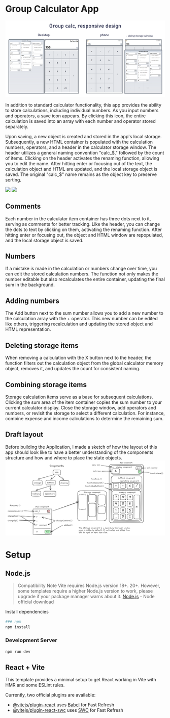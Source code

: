 # Group Calculator App

![image](public/calc-groups.png)

In addition to standard calculator functionality, this app provides the ability to store calculations, including individual numbers. As you input numbers and operators, a save icon appears. By clicking this icon, the entire calculation is saved into an array with each number and operator stored separately.

Upon saving, a new object is created and stored in the app's local storage. Subsequently, a new HTML container is populated with the calculation numbers, operators, and a header in the calculator storage window. The header utilizes a general naming convention "calc_$," followed by the count of items. Clicking on the header activates the renaming function, allowing you to edit the name. After hitting enter or focusing out of the text, the calculation object and HTML are updated, and the local storage object is saved. The original "calc_$" name remains as the object key to preserve sorting.

![](public/calc-groups-windows.gif)
![](public/calc-groups-all-funcs.gif)



## Comments
Each number in the calculator item container has three dots next to it, serving as comments for better tracking. Like the header, you can change the dots to text by clicking on them, activating the renaming function. After hitting enter or focusing out, the object and HTML window are repopulated, and the local storage object is saved.


## Numbers
If a mistake is made in the calculation or numbers change over time, you can edit the stored calculation numbers. The function not only makes the number editable but also recalculates the entire container, updating the final sum in the background.


## Adding numbers
The Add button next to the sum number allows you to add a new number to the calculation array with the + operator. This new number can be edited like others, triggering recalculation and updating the stored object and HTML representation.


## Deleting storage items
When removing a calculation with the X button next to the header, the function filters out the calculation object from the global calculator memory object, removes it, and updates the count for consistent naming.


## Combining storage items
Storage calculation items serve as a base for subsequent calculations. Clicking the sum area of the item container copies the sum number to your current calculator display. Close the storage window, add operators and numbers, or revisit the storage to select a different calculation. For instance, combine expense and income calculations to determine the remaining sum.


## Draft layout
Before building the Application, I made a sketch of how the layout of this app should look like to have a better understanding of the components structure and how and where to place the state objects.
![image](public/draft-layout.png)



# Setup
## Node.js
> Compatibility Note
> Vite requires Node.js version 18+. 20+. However, some templates require a higher Node.js version to work, please upgrade if your package manager warns about it.
[Node.js](https://nodejs.org/en/download/) - Node official download

Install dependencies
```bash
### npm
npm install
```

### Development Server
```bash
npm run dev
```

## React + Vite

This template provides a minimal setup to get React working in Vite with HMR and some ESLint rules.

Currently, two official plugins are available:

- [@vitejs/plugin-react](https://github.com/vitejs/vite-plugin-react/blob/main/packages/plugin-react/README.md) uses [Babel](https://babeljs.io/) for Fast Refresh
- [@vitejs/plugin-react-swc](https://github.com/vitejs/vite-plugin-react-swc) uses [SWC](https://swc.rs/) for Fast Refresh
